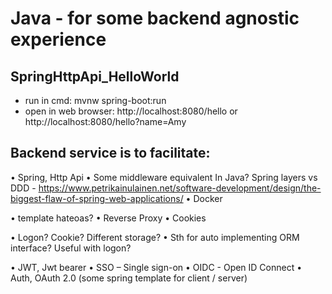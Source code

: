 # Java - for some backend agnostic experience

## SpringHttpApi_HelloWorld

- run in cmd: mvnw spring-boot:run
- open in web browser: http://localhost:8080/hello or http://localhost:8080/hello?name=Amy

## Backend service is to facilitate:

•	Spring, Http Api
•	Some middleware equivalent In Java? Spring layers vs DDD - https://www.petrikainulainen.net/software-development/design/the-biggest-flaw-of-spring-web-applications/
•	Docker

•	template hateoas?
•	Reverse Proxy
•	Cookies

•	Logon? Cookie? Different storage?
•	Sth for auto implementing ORM interface? Useful with logon?

•	JWT, Jwt bearer
•	SSO – Single sign-on
•	OIDC - Open ID Connect
•	Auth, OAuth 2.0 (some spring template for client / server)


